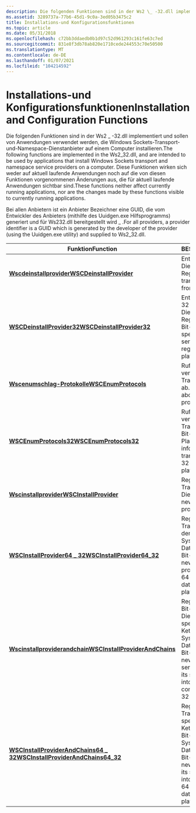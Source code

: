 ```yaml
---
description: Die folgenden Funktionen sind in der Ws2 \_ -32.dll implementiert und sollen von Anwendungen verwendet werden, die Windows Sockets-Transport-und-Namespace-Dienstanbieter auf einem Computer installieren.
ms.assetid: 3289737a-77b6-45d1-9c0a-3ed05b3475c2
title: Installations-und Konfigurationsfunktionen
ms.topic: article
ms.date: 05/31/2018
ms.openlocfilehash: c72bb3ddaedb0b1d97c52d961293c161fe63c7ed
ms.sourcegitcommit: 831e8f3db78ab820e1710cede244553c70e50500
ms.translationtype: MT
ms.contentlocale: de-DE
ms.lasthandoff: 01/07/2021
ms.locfileid: "104214592"
---
```

# <a name="installation-and-configuration-functions"></a><span data-ttu-id="649a2-103">Installations-und Konfigurationsfunktionen</span><span class="sxs-lookup"><span data-stu-id="649a2-103">Installation and Configuration Functions</span></span>

<span data-ttu-id="649a2-104">Die folgenden Funktionen sind in der Ws2 \_ -32.dll implementiert und sollen von Anwendungen verwendet werden, die Windows Sockets-Transport-und-Namespace-Dienstanbieter auf einem Computer installieren.</span><span class="sxs-lookup"><span data-stu-id="649a2-104">The following functions are implemented in the Ws2\_32.dll, and are intended to be used by applications that install Windows Sockets transport and namespace service providers on a computer.</span></span> <span data-ttu-id="649a2-105">Diese Funktionen wirken sich weder auf aktuell laufende Anwendungen noch auf die von diesen Funktionen vorgenommenen Änderungen aus, die für aktuell laufende Anwendungen sichtbar sind.</span><span class="sxs-lookup"><span data-stu-id="649a2-105">These functions neither affect currently running applications, nor are the changes made by these functions visible to currently running applications.</span></span>

<span data-ttu-id="649a2-106">Bei allen Anbietern ist ein Anbieter Bezeichner eine GUID, die vom Entwickler des Anbieters (mithilfe des Uuidgen.exe Hilfsprogramms) generiert und für Ws232.dll bereitgestellt wird \_ .</span><span class="sxs-lookup"><span data-stu-id="649a2-106">For all providers, a provider identifier is a GUID which is generated by the developer of the provider (using the Uuidgen.exe utility) and supplied to Ws2\_32.dll.</span></span>



| <span data-ttu-id="649a2-107">Funktion</span><span class="sxs-lookup"><span data-stu-id="649a2-107">Function</span></span>                                                                      | <span data-ttu-id="649a2-108">BESCHREIBUNG</span><span class="sxs-lookup"><span data-stu-id="649a2-108">Description</span></span>                                                                                                                                              |
|-------------------------------------------------------------------------------|----------------------------------------------------------------------------------------------------------------------------------------------------------|
| [<span data-ttu-id="649a2-109">**Wscdeinstallprovider**</span><span class="sxs-lookup"><span data-stu-id="649a2-109">**WSCDeinstallProvider**</span></span>](/windows/desktop/api/Ws2spi/nf-ws2spi-wscdeinstallprovider)                        | <span data-ttu-id="649a2-110">Entfernt einen Transport Dienstanbieter aus der Registrierung.</span><span class="sxs-lookup"><span data-stu-id="649a2-110">Removes a transport service provider from the registry.</span></span>                                                                                                  |
| [<span data-ttu-id="649a2-111">**WSCDeinstallProvider32**</span><span class="sxs-lookup"><span data-stu-id="649a2-111">**WSCDeinstallProvider32**</span></span>](/windows/desktop/api/Ws2spi/nf-ws2spi-wscdeinstallprovider32)                      | <span data-ttu-id="649a2-112">Entfernt den angegebenen 32-Bit-Transport Dienstanbieter aus der Registrierung auf einer 64-Bit-Plattform.</span><span class="sxs-lookup"><span data-stu-id="649a2-112">Removes the specified 32-bit transport service provider from the registry on a 64-bit platform.</span></span>                                                          |
| [<span data-ttu-id="649a2-113">**Wscenumschlag-Protokolle**</span><span class="sxs-lookup"><span data-stu-id="649a2-113">**WSCEnumProtocols**</span></span>](/windows/desktop/api/Ws2spi/nf-ws2spi-wscenumprotocols)                                | <span data-ttu-id="649a2-114">Ruft Informationen zu verfügbaren Transportprotokollen ab.</span><span class="sxs-lookup"><span data-stu-id="649a2-114">Retrieves information about available transport protocols.</span></span>                                                                                               |
| [<span data-ttu-id="649a2-115">**WSCEnumProtocols32**</span><span class="sxs-lookup"><span data-stu-id="649a2-115">**WSCEnumProtocols32**</span></span>](/windows/desktop/api/Ws2spi/nf-ws2spi-wscenumprotocols32)                              | <span data-ttu-id="649a2-116">Ruft Informationen zu verfügbaren Transportprotokollen im 32-Bit-Katalog auf 64-Bit-Plattformen ab.</span><span class="sxs-lookup"><span data-stu-id="649a2-116">Retrieves information about available transport protocols in the 32-bit catalog on 64-bit platforms.</span></span>                                                     |
| [<span data-ttu-id="649a2-117">**Wscinstallprovider**</span><span class="sxs-lookup"><span data-stu-id="649a2-117">**WSCInstallProvider**</span></span>](/windows/desktop/api/Ws2spi/nf-ws2spi-wscinstallprovider)                            | <span data-ttu-id="649a2-118">Registriert einen neuen Transport Dienstanbieter.</span><span class="sxs-lookup"><span data-stu-id="649a2-118">Registers a new transport service provider.</span></span>                                                                                                              |
| [<span data-ttu-id="649a2-119">**WSCInstallProvider64 \_ 32**</span><span class="sxs-lookup"><span data-stu-id="649a2-119">**WSCInstallProvider64\_32**</span></span>](/windows/desktop/api/Ws2spi/nf-ws2spi-wscinstallprovider64_32)                   | <span data-ttu-id="649a2-120">Registriert einen neuen Transport Dienstanbieter in den 32-Bit-und 64-Bit-Systemkonfigurations-Datenbanken auf einer 64-Bit-Plattform.</span><span class="sxs-lookup"><span data-stu-id="649a2-120">Registers a new transport service provider into the 32-bit and 64-bit system configuration databases on a 64-bit platform.</span></span>                               |
| [<span data-ttu-id="649a2-121">**Wscinstallproviderandchain**</span><span class="sxs-lookup"><span data-stu-id="649a2-121">**WSCInstallProviderAndChains**</span></span>](/windows/desktop/api/Ws2spi/nf-ws2spi-wscinstallproviderandchains)            | <span data-ttu-id="649a2-122">Registriert einen neuen 32-Bit-Transport Dienstanbieter und seine spezifischen Protokoll Ketten in der Systemkonfigurations-Datenbank auf einer 32-Bit-Plattform.</span><span class="sxs-lookup"><span data-stu-id="649a2-122">Registers a new 32-bit transport service provider as well as its specific protocol chains into the system configuration database on a 32-bit platform.</span></span>   |
| [<span data-ttu-id="649a2-123">**WSCInstallProviderAndChains64 \_ 32**</span><span class="sxs-lookup"><span data-stu-id="649a2-123">**WSCInstallProviderAndChains64\_32**</span></span>](/windows/desktop/api/Ws2spi/nf-ws2spi-wscinstallproviderandchains64_32) | <span data-ttu-id="649a2-124">Registriert einen neuen Transportanbieter und seine spezifischen Protokoll Ketten sowohl in der 32-Bit-als auch der 64-Bit-Systemkonfigurations-Datenbank auf einer 64-Bit-Plattform.</span><span class="sxs-lookup"><span data-stu-id="649a2-124">Registers a new transport provider and its specific protocol chains into both the 32-bit and 64-bit system configuration databases on a 64-bit platform.</span></span> |



 

 

 



